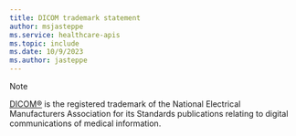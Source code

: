```yaml
---
title: DICOM trademark statement
author: msjasteppe
ms.service: healthcare-apis
ms.topic: include
ms.date: 10/9/2023
ms.author: jasteppe
---
```


> [!NOTE]
> [DICOM&reg;](https://www.dicomstandard.org/) is the registered trademark of the National Electrical Manufacturers Association for its Standards publications relating to digital communications of medical information. 
